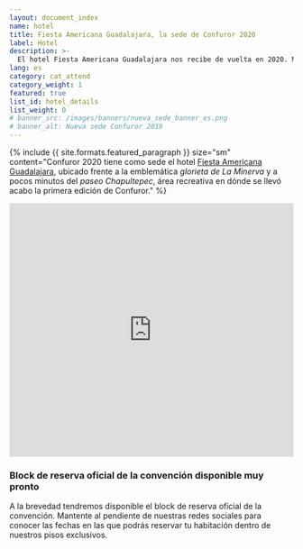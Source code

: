 ```yaml
---
layout: document_index
name: hotel
title: Fiesta Americana Guadalajara, la sede de Confuror 2020
label: Hotel
description: >-
  El hotel Fiesta Americana Guadalajara nos recibe de vuelta en 2020. Más detalles aquí.
lang: es
category: cat_attend
category_weight: 1
featured: true
list_id: hotel_details
list_weight: 0
# banner_src: /images/banners/nueva_sede_banner_es.png
# banner_alt: Nueva sede Confuror 2019
---
```


{%
  include {{ site.formats.featured_paragraph }}
  size="sm"
  content="Confuror 2020 tiene como sede el hotel <a href='https://www.fiestamericana.com/fiesta-americana-guadalajara' target='_blank'>Fiesta Americana Guadalajara</a>, ubicado frente a la emblemática <i>glorieta de La Minerva</i> y a pocos minutos del <i>paseo Chapultepec</i>, área recreativa en dónde se llevó acabo la primera edición de Confuror."
%}

<div class="container-overflow">
<iframe src="https://www.google.com/maps/embed?pb=!1m18!1m12!1m3!1d3732.902335815756!2d-103.39141904932883!3d20.673551986124092!2m3!1f0!2f0!3f0!3m2!1i1024!2i768!4f13.1!3m3!1m2!1s0x8428ae71e6b99a17%3A0x5185c5481c56db17!2sFiesta+Americana+Guadalajara!5e0!3m2!1ses-419!2smx!4v1545375492051" width="100%" height="450" frameborder="0" style="border:0" allowfullscreen></iframe>
</div>

### Block de reserva oficial de la convención disponible muy pronto

A la brevedad tendremos disponible el block de reserva oficial de la convención. Mantente al pendiente de nuestras redes sociales para conocer las fechas en las que podrás reservar tu habitación dentro de nuestros pisos exclusivos.